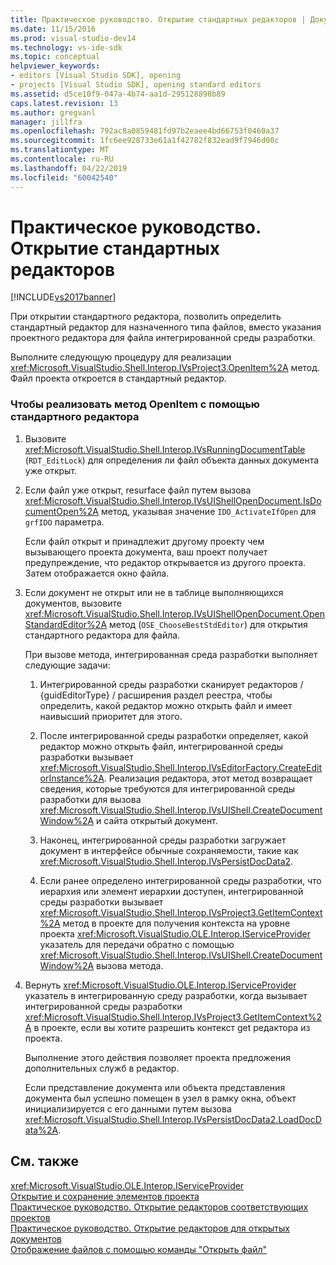 ```yaml
---
title: Практическое руководство. Открытие стандартных редакторов | Документация Майкрософт
ms.date: 11/15/2016
ms.prod: visual-studio-dev14
ms.technology: vs-ide-sdk
ms.topic: conceptual
helpviewer_keywords:
- editors [Visual Studio SDK], opening
- projects [Visual Studio SDK], opening standard editors
ms.assetid: d5ce10f9-047a-4b74-aa1d-295128898b89
caps.latest.revision: 13
ms.author: gregvanl
manager: jillfra
ms.openlocfilehash: 792ac8a0859481fd97b2eaee4bd66753f0460a37
ms.sourcegitcommit: 1fc6ee928733e61a1f42782f832ead9f7946d00c
ms.translationtype: MT
ms.contentlocale: ru-RU
ms.lasthandoff: 04/22/2019
ms.locfileid: "60042540"
---
```

# <a name="how-to-open-standard-editors"></a>Практическое руководство. Открытие стандартных редакторов
[!INCLUDE[vs2017banner](../includes/vs2017banner.md)]

При открытии стандартного редактора, позволить определить стандартный редактор для назначенного типа файлов, вместо указания проектного редактора для файла интегрированной среды разработки.  
  
 Выполните следующую процедуру для реализации <xref:Microsoft.VisualStudio.Shell.Interop.IVsProject3.OpenItem%2A> метод. Файл проекта откроется в стандартный редактор.  
  
### <a name="to-implement-the-openitem-method-with-a-standard-editor"></a>Чтобы реализовать метод OpenItem с помощью стандартного редактора  
  
1. Вызовите <xref:Microsoft.VisualStudio.Shell.Interop.IVsRunningDocumentTable> (`RDT_EditLock`) для определения ли файл объекта данных документа уже открыт.  
  
2. Если файл уже открыт, resurface файл путем вызова <xref:Microsoft.VisualStudio.Shell.Interop.IVsUIShellOpenDocument.IsDocumentOpen%2A> метод, указывая значение `IDO_ActivateIfOpen` для `grfIDO` параметра.  
  
     Если файл открыт и принадлежит другому проекту чем вызывающего проекта документа, ваш проект получает предупреждение, что редактор открывается из другого проекта. Затем отображается окно файла.  
  
3. Если документ не открыт или не в таблице выполняющихся документов, вызовите <xref:Microsoft.VisualStudio.Shell.Interop.IVsUIShellOpenDocument.OpenStandardEditor%2A> метод (`OSE_ChooseBestStdEditor`) для открытия стандартного редактора для файла.  
  
     При вызове метода, интегрированная среда разработки выполняет следующие задачи:  
  
    1. Интегрированной среды разработки сканирует редакторов / {guidEditorType} / расширения раздел реестра, чтобы определить, какой редактор можно открыть файл и имеет наивысший приоритет для этого.  
  
    2. После интегрированной среды разработки определяет, какой редактор можно открыть файл, интегрированной среды разработки вызывает <xref:Microsoft.VisualStudio.Shell.Interop.IVsEditorFactory.CreateEditorInstance%2A>. Реализация редактора, этот метод возвращает сведения, которые требуются для интегрированной среды разработки для вызова <xref:Microsoft.VisualStudio.Shell.Interop.IVsUIShell.CreateDocumentWindow%2A> и сайта открытый документ.  
  
    3. Наконец, интегрированной среды разработки загружает документ в интерфейсе обычные сохраняемости, такие как <xref:Microsoft.VisualStudio.Shell.Interop.IVsPersistDocData2>.  
  
    4. Если ранее определено интегрированной среды разработки, что иерархия или элемент иерархии доступен, интегрированной среды разработки вызывает <xref:Microsoft.VisualStudio.Shell.Interop.IVsProject3.GetItemContext%2A> метод в проекте для получения контекста на уровне проекта <xref:Microsoft.VisualStudio.OLE.Interop.IServiceProvider> указатель для передачи обратно с помощью <xref:Microsoft.VisualStudio.Shell.Interop.IVsUIShell.CreateDocumentWindow%2A> вызова метода.  
  
4. Вернуть <xref:Microsoft.VisualStudio.OLE.Interop.IServiceProvider> указатель в интегрированную среду разработки, когда вызывает интегрированной среды разработки <xref:Microsoft.VisualStudio.Shell.Interop.IVsProject3.GetItemContext%2A> в проекте, если вы хотите разрешить контекст get редактора из проекта.  
  
     Выполнение этого действия позволяет проекта предложения дополнительных служб в редактор.  
  
     Если представление документа или объекта представления документа был успешно помещен в узел в рамку окна, объект инициализируется с его данными путем вызова <xref:Microsoft.VisualStudio.Shell.Interop.IVsPersistDocData2.LoadDocData%2A>.  
  
## <a name="see-also"></a>См. также  
 <xref:Microsoft.VisualStudio.OLE.Interop.IServiceProvider>   
 [Открытие и сохранение элементов проекта](../extensibility/internals/opening-and-saving-project-items.md)   
 [Практическое руководство. Открытие редакторов соответствующих проектов](../extensibility/how-to-open-project-specific-editors.md)   
 [Практическое руководство. Открытие редакторов для открытых документов](../extensibility/how-to-open-editors-for-open-documents.md)   
 [Отображение файлов с помощью команды "Открыть файл"](../extensibility/internals/displaying-files-by-using-the-open-file-command.md)
